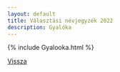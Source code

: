 ```yaml
---
layout: default
title: Választási névjegyzék 2022
description: Gyalóka
---
```


{% include Gyalooka.html %}

[Vissza](./)